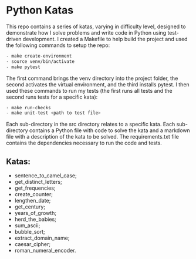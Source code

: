 # Python Katas

This repo contains a series of katas, varying in difficulty level, designed to demonstrate how I solve problems and write code in Python using test-driven development. I created a Makefile to help build the project and used the following commands to setup the repo:

```bash
- make create-environment
- source venv/bin/activate
- make pytest
```
The first command brings the venv directory into the project folder, the second activates the virtual environment, and the third installs pytest. I then used these commands to run my tests (the first runs all tests and the second runs tests for a specific kata): 

```bash
- make run-checks
- make unit-test <path to test file>
```

Each sub-directory in the src directory relates to a specific kata. Each sub-directory contains a Python file with code to solve the kata and a markdown file with a description of the kata to be solved. The requirements.txt file contains the dependencies necessary to run the code and tests.


## Katas:
- sentence_to_camel_case;
- get_distinct_letters;
- get_frequencies;
- create_counter;
- lengthen_date;
- get_century;
- years_of_growth;
- herd_the_babies;
- sum_ascii;
- bubble_sort;
- extract_domain_name;
- caesar_cipher;
- roman_numeral_encoder.
